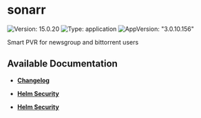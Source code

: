 # sonarr

![Version: 15.0.20](https://img.shields.io/badge/Version-15.0.20-informational?style=flat-square) ![Type: application](https://img.shields.io/badge/Type-application-informational?style=flat-square) ![AppVersion: "3.0.10.156"](https://img.shields.io/badge/AppVersion-"3.0.10.156"-informational?style=flat-square)

Smart PVR for newsgroup and bittorrent users

## Available Documentation

- [**Changelog**](CHANGELOG)

- [**Helm Security**](container-security)

- [**Helm Security**](helm-security)

